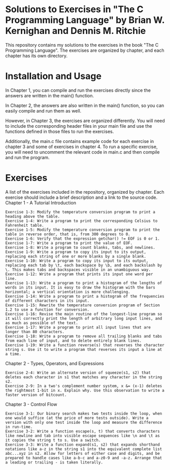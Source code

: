 # Solutions to Exercises in "The C Programming Language" by Brian W. Kernighan and Dennis M. Ritchie

This repository contains my solutions to the exercises in the book "The C Programming Language". The exercises are organized by chapter, and each chapter has its own directory.

# Installation and Usage

In Chapter 1, you can compile and run the exercises directly since the answers are written in the main() function.

In Chapter 2, the answers are also written in the main() function, so you can easily compile and run them as well.

However, in Chapter 3, the exercises are organized differently. You will need to include the corresponding header files in your main file and use the functions defined in those files to run the exercises.

Additionally, the main.c file contains example code for each exercise in chapter 3 and some of exercises in chapter 4. To run a specific exercise, you will need to uncomment the relevant code in main.c and then compile and run the program.

# Exercises

A list of the exercises included in the repository, organized by chapter. Each exercise should include a brief description and a link to the source code.
Chapter 1 - A Tutorial Introduction

    Exercise 1-3: Modify the temperature conversion program to print a heading above the table.
    Exercise 1-4: Write a program to print the corresponding Celsius to Fahrenheit table.
    Exercise 1-5: Modify the temperature conversion program to print the table in reverse order, that is, from 300 degrees to 0.
    Exercise 1-6: Verify that the expression getchar() != EOF is 0 or 1.
    Exercise 1-7: Write a program to print the value of EOF.
    Exercise 1-8: Write a program to count blanks, tabs, and newlines.
    Exercise 1-9: Write a program to copy its input to its output, replacing each string of one or more blanks by a single blank.
    Exercise 1-10: Write a program to copy its input to its output, replacing each tab by \t, each backspace by \b, and each backslash by \. This makes tabs and backspaces visible in an unambiguous way.
    Exercise 1-12: Write a program that prints its input one word per line.
    Exercise 1-13: Write a program to print a histogram of the lengths of words in its input. It is easy to draw the histogram with the bars horizontal; a vertical orientation is more challenging.
    Exercise 1-14: Write a program to print a histogram of the frequencies of different characters in its input.
    Exercise 1-15: Rewrite the temperature conversion program of Section 1.2 to use a function for conversion.
    Exercise 1-16: Revise the main routine of the longest-line program so it will correctly print the length of arbitrary long input lines, and as much as possible of the text.
    Exercise 1-17: Write a program to print all input lines that are longer than 80 characters.
    Exercise 1-18: Write a program to remove all trailing blanks and tabs from each line of input, and to delete entirely blank lines.
    Exercise 1-19: Write a function reverse(s) that reverses the character string s. Use it to write a program that reverses its input a line at a time.

Chapter 2 - Types, Operators, and Expressions

    Exercise 2-4: Write an alternate version of squeeze(s1, s2) that deletes each character in s1 that matches any character in the string s2.
    Exercise 2-9: In a two's complement number system, x &= (x-1) deletes the rightmost 1-bit in x. Explain why. Use this observation to write a faster version of bitcount.

Chapter 3 - Control Flow

    Exercise 3-1: Our binary search makes two tests inside the loop, when one would suffice (at the price of more tests outside). Write a version with only one test inside the loop and measure the difference in run-time.
    Exercise 3-2: Write a function escape(s, t) that converts characters like newline and tab into visible escape sequences like \n and \t as it copies the string t to s. Use a switch.
    Exercise 3-3: Write a function expand(s1, s2) that expands shorthand notations like a-z in the string s1 into the equivalent complete list abc...xyz in s2. Allow for letters of either case and digits, and be prepared to handle cases like a-b-c and a-z0-9 and -a-z. Arrange that a leading or trailing - is taken literally.
